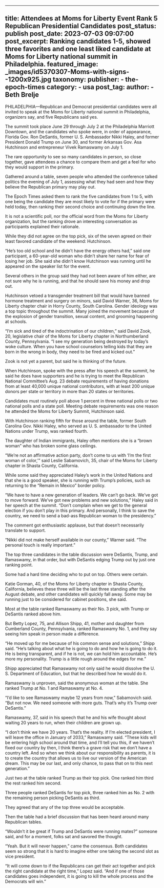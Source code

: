 
---
title: Attendees at Moms for Liberty Event Rank 5 Republican Presidential Candidates 
post_status: publish
post_date: 2023-07-03 09:07:00 
post_excerpt: Ranking candidates 1-5, showed three favorites and one least liked candidate at Moms for Liberty national summit in Philadelphia. 
featured_image: _images/id5370307-Moms-with-signs--1200x925.jpg 
taxonomy:
    publisher:
        - the-epoch-times
    category:
        - usa 
    post_tag:
    author:
        - Beth Brelje
---
PHILADELPHIA—Republican and Democrat presidential candidates were all invited to speak at the Moms for Liberty national summit in Philadelphia, organizers say, and five Republicans said yes.

The summit took place June 29 through July 2 at the Philadelphia Marriott Downtown, and the candidates who spoke were, in order of appearance, Florida Gov. Ron DeSantis, former U. S. Ambassador Nikki Haley, and former President Donald Trump on June 30, and former Arkansas Gov. Asa Hutchinson and entrepreneur Vivek Ramaswamy on July 1.

The rare opportunity to see so many candidates in person, so close together, gave attendees a chance to compare them and get a feel for who they would support in the primary.

Gathered around a table, seven people who attended the conference talked politics the evening of July 1, assessing what they had seen and how they believe the Republican primary may play out.

The Epoch Times asked them to rank the five candidates from 1 to 5, with one being the candidate they are most likely to vote for if the primary were held today, then ranking their second choice and continuing down the line.

It is not a scientific poll, nor the official word from the Moms for Liberty organization, but the ranking drove an interesting conversation as participants explained their rationale.

While they did not agree on the top pick, six of the seven agreed on their least favored candidate of the weekend: Hutchinson.

“He’s too old school and he didn’t have the energy others had,” said one participant, a 60-year-old woman who didn’t share her name for fear of losing her job. She said she didn’t know Hutchinson was running until he appeared on the speaker list for the event.

Several others in the group said they had not been aware of him either, are not sure why he is running, and that he should save his money and drop out.

Hutchinson vetoed a transgender treatment bill that would have banned hormone treatment and surgery on minors, said David Warner, 36, Moms for Liberty chapter chair in Horry County, South Carolina. Gender ideology was a top topic throughout the summit. Many joined the movement because of the explosion of gender transition, sexual content, and grooming happening at schools.

“I’m sick and tired of the indoctrination of our children,” said David Zook, 20, legislative chair of the Moms for Liberty chapter in Northumberland County, Pennsylvania. “I see my generation being destroyed by today’s woke culture. When you have school counselors telling kids that they are born in the wrong in body, they need to be fired and kicked out.”

Zook is not yet a parent, but said he is thinking of the future.

When Hutchinson, spoke with the press after his speech at the summit, he said he does have supporters and he is trying to meet the Republican National Committee’s Aug. 23 debate requirements of having donations from at least 40,000 unique national contributors, with at least 200 unique donors per state or territory in more than 20 states or territories.

Candidates must routinely poll above 1 percent in three national polls or two national polls and a state poll. Meeting debate requirements was one reason he attended the Moms for Liberty Summit, Hutchinson said.

With Hutchinson ranking fifth for those around the table, former South Carolina Gov. Nikki Haley, who served as U. S. ambassador to the United Nations under Trump, was ranked fourth.

The daughter of Indian immigrants, Haley often mentions she is a “brown woman” who has broken some glass ceilings.

“We’re not an affirmative action party, don’t come to us with ‘I’m the first woman of color,’” said Leslie Sabamovich, 35, chair of the Moms for Liberty chapter in Shasta County, California.

While some said they appreciated Haley’s work in the United Nations and that she is a good speaker, she is running with Trump’s policies, such as returning to the “Remain in Mexico” border policy.

“We have to have a new generation of leaders. We can’t go back. We’ve got to move forward. We’ve got new problems and new solutions,” Haley said in her speech at the summit. “Don’t complain when we get to the general election if you don’t play in this primary. And personally, I think to save the country, we need to send a bad-ass Republican woman to the presidency.”

The comment got enthusiastic applause, but that doesn’t necessarily translate to support.

“Nikki did not make herself available in our county,” Warner said. “The personal touch is really important.”

The top three candidates in the table discussion were DeSantis, Trump, and Ramaswamy, in that order, but with DeSantis edging Trump out by just one ranking point.

Some had a hard time deciding who to put on top. Others were certain.

Katie Gorman, 40, of the Moms for Liberty chapter in Shasta County, California, believes these three will be the last three standing after the August debate, and other candidates will quickly fall away. Some may be running just to be considered for cabinet positions, she said.

Most at the table ranked Ramaswamy as their No. 3 pick, with Trump or DeSantis ranked above him.

But Betty Lopez, 75, and Allison Shipp, 41, mother and daughter from Cumberland County, Pennsylvania, ranked Ramaswamy No. 1, and they say seeing him speak in person made a difference.

“He moved up for me because of his common sense and solutions,” Shipp said. “He’s talking about what he is going to do and how he is going to do it. He is being transparent, and if he is not, we can hold him accountable. He’s more my personality. Trump is a little rough around the edges for me.”

Shipp appreciated that Ramaswamy not only said he would dissolve the U. S. Department of Education, but that he described how he would do it.

Ramaswamy is unproven, said the anonymous woman at the table. She ranked Trump at No. 1 and Ramaswamy at No. 4.

“I’d like to see Ramaswamy maybe 12 years from now,” Sabamovich said. “But not now. We need someone with more guts. That’s why it’s Trump over DeSantis.”

Ramaswamy, 37, said in his speech that he and his wife thought about waiting 20 years to run, when their children are grown up.

“I don’t think we have 20 years. That’s the reality. If I’m elected president, I will leave the office in January of 2033,” Ramaswamy said. “These kids will be entering high school around that time, and I’ll tell you this, if we haven’t fixed our country by then, I think there’s a grave risk that we don’t have a country left. And so when we think about our responsibility as parents, it is to create the country that allows us to live our version of the American dream. This may be our last, and only chance, to pass that on to this next generation.”

Just two at the table ranked Trump as their top pick. One ranked him third the rest ranked him second.

Three people ranked DeSantis for top pick, three ranked him as No. 2 with the remaining person picking DeSantis as third.

They agreed that any of the top three would be acceptable.

Then the table had a brief discussion that has been heard around many Republican tables.

“Wouldn’t it be great if Trump and DeSantis were running mates?” someone said, and for a moment, folks sat and savored the thought.

“Yeah. But it will never happen,” came the consensus. Both candidates seem so strong that it is hard to imagine either one taking the second slot as vice president.

“It will come down to if the Republicans can get their act together and pick the right candidate at the right time,” Lopez said. “And if one of those candidates goes independent, it is going to kill the whole process and the Democrats will win.” 
